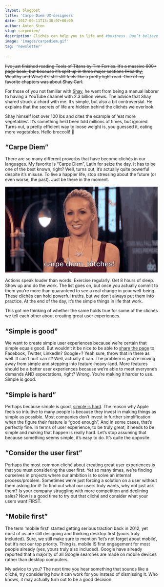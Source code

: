 ```yaml
---
layout: blogpost
title: 'Carpe Diem UX-designers'
date: 2017-09-11T13:38:07+00:00
author: Anton Sten
slug: carpediem/
description: Clichés can help you in life and #business. Don’t believe me? #ux #design #carpediem
image: 'images/carpediem.gif'
tag: 'newsletter'

---
```


~~I’ve just finished reading Tools of Titans by Tim Ferriss. It’s a massive 600+ page book, but because it’s split up in three major sections (Healthy, Wealthy and Wise) it’s still still feels like a pretty light read. One of my favorite chapters was about Shay Carl.~~

For those of you not familiar with [Shay](https://www.youtube.com/user/shaycarl), he went from being a manual laborer to having a YouTube channel with 2.3 billion views. The advice that Shay shared struck a chord with me. It’s simple, but also a bit controversial. He explains that the secrets of life are hidden behind the clichés we overlook.

Shay himself lost over 100 lbs and cites the example of ‘eat more vegetables’. It’s something he’d been told millions of times, but ignored. Turns out, a pretty efficient way to loose weight is, you guessed it, eating more vegetables. Hello broccoli! 🥗

## “Carpe Diem”

There are so many different proverbs that have become clichés in our languages. My favorite is “Carpe Diem”, Latin for seize the day. It has to be one of the best known, right? Well, turns out, it’s actually quite powerful despite it’s misuse. To live a happier life, stop stressing about the future (or even worse, the past). Just be there in the moment.

![Carpe Diem B*tches](/images/carpediem.gif)

Actions speak louder than words. Exercise regularly. Get 8 hours of sleep. Show up and do the work. The list goes on, but once you actually commit to them you’re more than guaranteed to see a real change in your well-being. These clichés can hold powerful truths, but we don’t always put them into practice. At the end of the day, it’s the simple things in life that work.

This got me thinking of whether the same holds true for some of the clichés we tell each other about creating great user experiences.

## “Simple is good”
We want to create simple user experiences because we’re certain that simple equals good. But wouldn’t it be nice to be able to [share the page](https://antonsten.com/what-is-cost-of-sharing/) to Facebook, Twitter, LinkedIn? Google+? Yeah sure, throw that in there as well. It can’t hurt can it? Well, actually it can. The problem is you’re moving away from simple and stepping into feature-heavy-land. More features should be a better user experiences because we’re able to meet everyone’s demands AND expectations, right? Wrong. You’re making it harder to use. Simple is good.

## “Simple is hard”
Perhaps because simple is good, [simple is hard](https://antonsten.com/simple-is-hard/). The reason why Apple feels so intuitive to many people is because they invest in making things as simple as possible. Most companies don’t invest in further simplification when the figure their feature is “good enough”. And in some cases, that’s perfectly fine. In terms of user experience, to be truly great, it needs to be simple and making that happen is really hard. Let’s stop assuming that because something seems simple, it’s easy to do. It’s quite the opposite.

## “Consider the user first”
Perhaps the most common cliché about creating great user experiences is that you must considering the user first. Yet so many times, we’re finding ourselves in projects where our ambition is to solve an internal process/problem. Sometimes we’re just forcing a solution on a user without them asking for it! To find out what our users truly wants, why not just ask them? Is your company struggling with more competition and declining sales? Now is a good time to try out that cliché and consider what your users want FIRST.

## “Mobile first”
The term ‘mobile first’ started getting serious traction back in 2012, yet most of us are still designing and thinking desktop first (yours truly included). Sure, we still make sure to mention ‘let’s not forget about mobile’, but it’s not our top priority. Thing is, mobile IS first engagement for most people already (yes, yours truly also included). Google have already reported that a majority of all Google searches are made on mobile devices rather than desktop computers.

<script type="text/javascript" src="https://ssl.gstatic.com/trends_nrtr/1127_RC02/embed_loader.js"></script> <script type="text/javascript"> trends.embed.renderExploreWidget("TIMESERIES", {"comparisonItem":[{"keyword":"\"mobile first\"","geo":"","time":"2004-01-01 2017-08-31"}],"category":0,"property":""}, {"exploreQuery":"date=2004-01-01 2017-08-31&q=%22mobile%20first%22","guestPath":"https://trends.google.com:443/trends/embed/"}); </script>


My advice to you? The next time you hear something that sounds like a cliché, try considering how it can work for you instead of dismissing it. Who knows, it may actually turn out to be a good decision.
